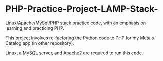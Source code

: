 # PHP-Practice-Project-LAMP-Stack-
Linux/Apache/MySql/PHP stack practice code, with an emphasis on learning and practicing PHP.

This project involves re-factoring the Python code to PHP for my Metals Catalog app (in other repository).

Linux, a MySQL server, and Apache2 are required to run this code.
